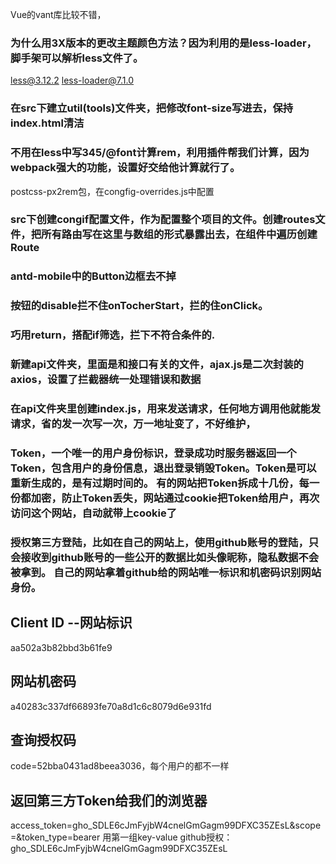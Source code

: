 Vue的vant库比较不错，

### 为什么用3X版本的更改主题颜色方法？因为利用的是less-loader，脚手架可以解析less文件了。
less@3.12.2 less-loader@7.1.0

### 在src下建立util(tools)文件夹，把修改font-size写进去，保持index.html清洁

### 不用在less中写345/@font计算rem，利用插件帮我们计算，因为webpack强大的功能，设置好交给他计算就行了。
postcss-px2rem包，在congfig-overrides.js中配置

### src下创建congif配置文件，作为配置整个项目的文件。创建routes文件，把所有路由写在这里与数组的形式暴露出去，在组件中遍历创建Route

### antd-mobile中的Button边框去不掉


### 按钮的disable拦不住onTocherStart，拦的住onClick。

### 巧用return，搭配if筛选，拦下不符合条件的.

### 新建api文件夹，里面是和接口有关的文件，ajax.js是二次封装的axios，设置了拦截器统一处理错误和数据

### 在api文件夹里创建index.js，用来发送请求，任何地方调用他就能发请求，省的发一次写一次，万一地址变了，不好维护，

### Token，一个唯一的用户身份标识，登录成功时服务器返回一个Token，包含用户的身份信息，退出登录销毁Token。Token是可以重新生成的，是有过期时间的。   有的网站把Token拆成十几份，每一份都加密，防止Token丢失，网站通过cookie把Token给用户，再次访问这个网站，自动就带上cookie了

### 授权第三方登陆，比如在自己的网站上，使用github账号的登陆，只会接收到github账号的一些公开的数据比如头像昵称，隐私数据不会被拿到。  自己的网站拿着github给的网站唯一标识和机密码识别网站身份。

## Client ID       --网站标识
aa502a3b82bbd3b61fe9

## 网站机密码
a40283c337df66893fe70a8d1c6c8079d6e931fd

## 查询授权码
code=52bba0431ad8beea3036，每个用户的都不一样

## 返回第三方Token给我们的浏览器
access_token=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&scope=&token_type=bearer
用第一组key-value
github授权：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